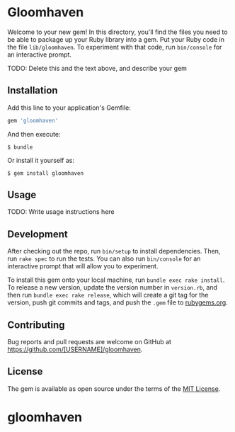 # Gloomhaven

Welcome to your new gem! In this directory, you'll find the files you need to be able to package up your Ruby library into a gem. Put your Ruby code in the file `lib/gloomhaven`. To experiment with that code, run `bin/console` for an interactive prompt.

TODO: Delete this and the text above, and describe your gem

## Installation

Add this line to your application's Gemfile:

```ruby
gem 'gloomhaven'
```

And then execute:

    $ bundle

Or install it yourself as:

    $ gem install gloomhaven

## Usage

TODO: Write usage instructions here

## Development

After checking out the repo, run `bin/setup` to install dependencies. Then, run `rake spec` to run the tests. You can also run `bin/console` for an interactive prompt that will allow you to experiment.

To install this gem onto your local machine, run `bundle exec rake install`. To release a new version, update the version number in `version.rb`, and then run `bundle exec rake release`, which will create a git tag for the version, push git commits and tags, and push the `.gem` file to [rubygems.org](https://rubygems.org).

## Contributing

Bug reports and pull requests are welcome on GitHub at https://github.com/[USERNAME]/gloomhaven.

## License

The gem is available as open source under the terms of the [MIT License](https://opensource.org/licenses/MIT).
# gloomhaven
